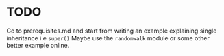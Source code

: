 # TODO

Go to prerequisites.md and start from writing an example explaining single inheritance i.e `super()` Maybe use the `randomwalk` module or some other better example online.